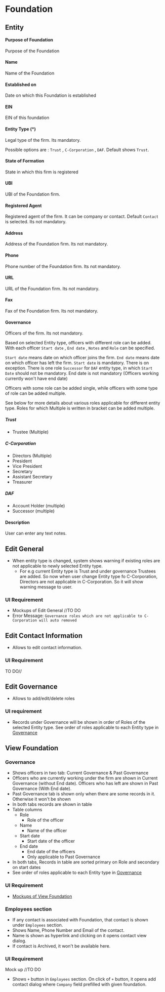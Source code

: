 # Foundation

## Entity

#### Purpose of Foundation

Purpose of the Foundation

#### Name

Name of the Foundation

#### Established on

Date on which this Foundation is established

#### EIN

EIN of this foundation

#### Entity Type (*)

Legal type of the firm.  Its mandatory.

Possible options are : `Trust` , `C-Corporation` , `DAF`. Default shows `Trust`.

#### State of Formation

State in which this firm is registered

#### UBI

UBI of the Foundation firm.

#### Registered Agent

Registered agent of the firm. It can be company or contact. Default `Contact` is selected. Its not mandatory.

#### Address

Address of the Foundation firm. Its not mandatory.

#### Phone

Phone number of the Foundation firm. Its not mandatory.

#### URL

URL of the Foundation firm. Its not mandatory.

#### Fax

Fax of the Foundation firm. Its not mandatory.

#### Governance

Officers of the firm. Its not mandatory.

Based on selected Entity type, officers with different role can be added. With each officer `Start date` , `End date` , `Notes` and `Role` can be specified.

`Start date` means date on which officer joins the firm. `End date` means date on which officer has left the firm. `Start date` is mandatory.  There is on exception. There is one role `Successor` for `DAF` entity type, in which `Start Date` should not be mandatory.  End date is not mandatory (Officers working currently won't have end date)

Officers with some role can be added single, while officers with some type of role can be added multiple. 

See below for more details about various roles applicable for different entity type. Roles for which Multiple is written in bracket can be added multiple. 

##### Trust

- Trustee (Multiple)


##### C-Corporation

- Directors (Multiple)
- President
- Vice President
- Secretary
- Assistant Secretary
- Treasurer

##### DAF

- Account Holder (multiple)
- Successor (multiple)

#### Description

User can enter any text notes.



## Edit General

- When entity type is changed, system shows warning if existing roles are not applicable to newly selected Entity type.
  - For e.g current Entity type is Trust and under governance Trustees are added. So now when user change Entity type fo C-Corporation, Directors are not applicable in C-Corporation. So it will show warning message to user.

### UI Requirement

- Mockups of Edit General //TO DO
- Error Message: `Governance roles which are not applicable to C-Corporation will auto removed`



## Edit Contact Information

- Allows to edit contact information.

### UI Requirement

TO DO//



## Edit Governance

- Allows to add/edit/delete roles

### UI requirement

- Records under Governance will be shown in order of Roles of the selected Entity type. See order of roles applicable to each Entity type in [Governance](#governance)



## View Foundation

### Governance

- Shows officers in two tab: Current Governance & Past Governance
- Officers who are currently working under the firm are shown in Current Governance (without End date).  Officers who has left are shown in Past Governance (With End date).
- Past Governance tab is shown only when there are some records in it. Otherwise it won't be shown
- In both tabs records are shown in table 
- Table columns
  - Role
    - Role of the officer
  - Name
    - Name of the officer
  - Start date
    - Start date of the officer
  - End date
    - End date of the officers
    - Only applicable to Past Governance
- In both tabs, Records in table are sorted primary on Role and secondary on start dates
- See order of roles applicable to each Entity type in [Governance](#governance)

### UI Requirement

- [Mockups of View Foundation](https://gallery.io/projects/MCHbtQVoQ2HCZfBS-vT-eRyP/files/MCEJu8Y2hyDScbg7JL5YZULdx6WS5i3eq1c)


### Employees section

- If any contact is associated with Foundation, that contact is shown under `Employees` section.
- Shows Name, Phone Number and Email of the contact.
- Name is shown as hyperlink and clicking on it opens contact view dialog.
- If contact  is Archived, it won't be available here.

### UI Requirement

Mock up //TO DO

- Shows `+` button in `Employees` section. On click of `+` button, it opens add contact dialog where `Company` field prefilled with given foundation.